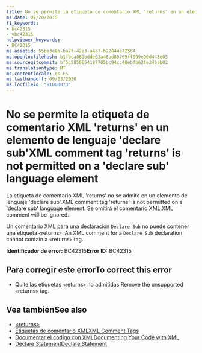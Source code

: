 ```yaml
---
title: No se permite la etiqueta de comentario XML 'returns' en un elemento de lenguaje 'declare sub'
ms.date: 07/20/2015
f1_keywords:
- bc42315
- vbc42315
helpviewer_keywords:
- BC42315
ms.assetid: 55ba3e8a-ba7f-42e3-a4a7-b22844e72564
ms.openlocfilehash: b1fbca089bdde63a46ad89769ff909e90d443e05
ms.sourcegitcommit: bf5c5850654187705bc94cc40ebfb62fe346ab02
ms.translationtype: MT
ms.contentlocale: es-ES
ms.lasthandoff: 09/23/2020
ms.locfileid: "91060073"
---
```

# <a name="xml-comment-tag-returns-is-not-permitted-on-a-declare-sub-language-element"></a><span data-ttu-id="365d7-102">No se permite la etiqueta de comentario XML 'returns' en un elemento de lenguaje 'declare sub'</span><span class="sxs-lookup"><span data-stu-id="365d7-102">XML comment tag 'returns' is not permitted on a 'declare sub' language element</span></span>

<span data-ttu-id="365d7-103">La etiqueta de comentario XML 'returns' no se admite en un elemento de lenguaje 'declare sub'.</span><span class="sxs-lookup"><span data-stu-id="365d7-103">XML comment tag 'returns' is not permitted on a 'declare sub' language element.</span></span> <span data-ttu-id="365d7-104">Se omitirá el comentario XML.</span><span class="sxs-lookup"><span data-stu-id="365d7-104">XML comment will be ignored.</span></span>  
  
 <span data-ttu-id="365d7-105">Un comentario XML para una declaración `Declare Sub` no puede contener una etiqueta `<`returns`>` .</span><span class="sxs-lookup"><span data-stu-id="365d7-105">An XML comment for a `Declare Sub` declaration cannot contain a `<`returns`>` tag.</span></span>  
  
 <span data-ttu-id="365d7-106">**Identificador de error:** BC42315</span><span class="sxs-lookup"><span data-stu-id="365d7-106">**Error ID:** BC42315</span></span>  
  
## <a name="to-correct-this-error"></a><span data-ttu-id="365d7-107">Para corregir este error</span><span class="sxs-lookup"><span data-stu-id="365d7-107">To correct this error</span></span>  
  
- <span data-ttu-id="365d7-108">Quite las etiquetas `<`returns`>` no admitidas.</span><span class="sxs-lookup"><span data-stu-id="365d7-108">Remove the unsupported `<`returns`>` tag.</span></span>  
  
## <a name="see-also"></a><span data-ttu-id="365d7-109">Vea también</span><span class="sxs-lookup"><span data-stu-id="365d7-109">See also</span></span>

- [\<returns>](../language-reference/xmldoc/returns.md)
- [<span data-ttu-id="365d7-110">Etiquetas de comentario XML</span><span class="sxs-lookup"><span data-stu-id="365d7-110">XML Comment Tags</span></span>](../language-reference/xmldoc/index.md)
- [<span data-ttu-id="365d7-111">Documentar el código con XML</span><span class="sxs-lookup"><span data-stu-id="365d7-111">Documenting Your Code with XML</span></span>](../programming-guide/program-structure/documenting-your-code-with-xml.md)
- [<span data-ttu-id="365d7-112">Declare Statement</span><span class="sxs-lookup"><span data-stu-id="365d7-112">Declare Statement</span></span>](../language-reference/statements/declare-statement.md)
